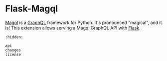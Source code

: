 Flask-Magql
===========

[Magql][] is a [GraphQL][] framework for Python. It's pronounced "magical", and
it is! This extension allows serving a Magql GraphQL API with [Flask][].

[Magql]: https://magql.autoinvent.dev
[GraphQL]: https://graphql.org
[Flask]: https://flask.palletsprojects.com

```{toctree}
:hidden:

api
changes
license
```
